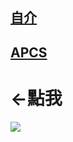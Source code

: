 ## [自介](https://lit.link/en/an0614an)
## [APCS](https://hackmd.io/@an0614an/code)
<h1><-點我</h1>
<a href="https://skillicons.dev">
    <img src="https://skillicons.dev/icons?i=html,js,css,arduino,py,cpp,flutter,cloudflare,discord,github,vscode"/>
</a>
  
